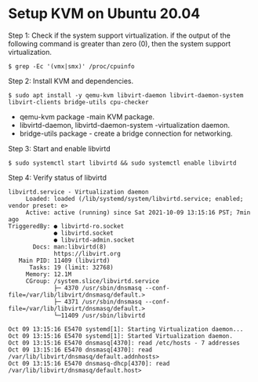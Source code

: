 # Setup KVM on Ubuntu 20.04

Step 1:  Check if the system support virtualization. if the output of the following command is greater than zero (0), then the system support virtualization.

`$ grep -Ec '(vmx|smx)' /proc/cpuinfo `

Step 2: Install KVM and dependencies.

 `$ sudo apt install -y qemu-kvm libvirt-daemon libvirt-daemon-system libvirt-clients bridge-utils cpu-checker`
 
* qemu-kvm package -main KVM package.
* libvirtd-daemon, libvirtd-daemon-system -virtualization daemon.
* bridge-utils package - create a bridge connection for networking.

Step 3: Start and enable libvirtd

`$ sudo systemctl start libvirtd && sudo systemctl enable libvirtd`

Step 4: Verify status of libvirtd

````$ sudo systemctl status libvirtd
libvirtd.service - Virtualization daemon
     Loaded: loaded (/lib/systemd/system/libvirtd.service; enabled; vendor preset: e>
     Active: active (running) since Sat 2021-10-09 13:15:16 PST; 7min ago
TriggeredBy: ● libvirtd-ro.socket
             ● libvirtd.socket
             ● libvirtd-admin.socket
       Docs: man:libvirtd(8)
             https://libvirt.org
   Main PID: 11409 (libvirtd)
      Tasks: 19 (limit: 32768)
     Memory: 12.1M
     CGroup: /system.slice/libvirtd.service
             ├─ 4370 /usr/sbin/dnsmasq --conf-file=/var/lib/libvirt/dnsmasq/default.>
             ├─ 4371 /usr/sbin/dnsmasq --conf-file=/var/lib/libvirt/dnsmasq/default.>
             └─11409 /usr/sbin/libvirtd

Oct 09 13:15:16 E5470 systemd[1]: Starting Virtualization daemon...
Oct 09 13:15:16 E5470 systemd[1]: Started Virtualization daemon.
Oct 09 13:15:16 E5470 dnsmasq[4370]: read /etc/hosts - 7 addresses
Oct 09 13:15:16 E5470 dnsmasq[4370]: read /var/lib/libvirt/dnsmasq/default.addnhosts>
Oct 09 13:15:16 E5470 dnsmasq-dhcp[4370]: read /var/lib/libvirt/dnsmasq/default.host>
````


  







